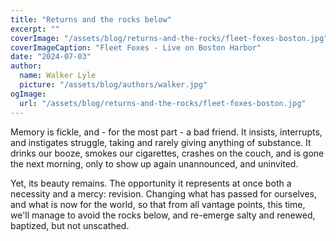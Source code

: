 ```yaml
---
title: "Returns and the rocks below"
excerpt: ""
coverImage: "/assets/blog/returns-and-the-rocks/fleet-foxes-boston.jpg"
coverImageCaption: "Fleet Foxes - Live on Boston Harbor"
date: "2024-07-03"
author:
  name: Walker Lyle
  picture: "/assets/blog/authors/walker.jpg"
ogImage:
  url: "/assets/blog/returns-and-the-rocks/fleet-foxes-boston.jpg"
---
```


Memory is fickle, and - for the most part - a bad friend. It insists, interrupts, and instigates struggle, taking and rarely giving anything of substance. It drinks our booze, smokes our cigarettes, crashes on the couch, and is gone the next morning, only to show up again unannounced, and uninvited. 

Yet, its beauty remains. The opportunity it represents at once both a necessity and a mercy: revision. Changing what has passed for ourselves, and what is now for the world, so that from all vantage points, this time, we'll manage to avoid the rocks below, and re-emerge salty and renewed, baptized, but not unscathed. 


